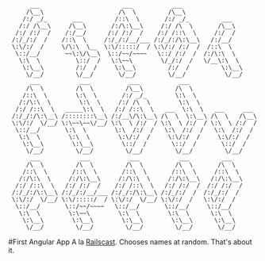           ___                       ___           ___
         /\__\                     /\  \         /\__\
        /:/ _/_       ___         /::\  \       /:/ _/_         ___
       /:/ /\__\     /\__\       /:/\:\__\     /:/ /\  \       /\__\
      /:/ /:/  /    /:/__/      /:/ /:/  /    /:/ /::\  \     /:/  /
     /:/_/:/  /    /::\  \     /:/_/:/__/___ /:/_/:/\:\__\   /:/__/
     \:\/:/  /     \/\:\  \__  \:\/:::::/  / \:\/:/ /:/  /  /::\  \
      \::/__/       ~~\:\/\__\  \::/~~/~~~~   \::/ /:/  /  /:/\:\  \
       \:\  \          \::/  /   \:\~~\        \/_/:/  /   \/__\:\  \
        \:\__\         /:/  /     \:\__\         /:/  /         \:\__\
         \/__/         \/__/       \/__/         \/__/           \/__/
          ___           ___           ___           ___
         /\  \         /\  \         /\__\         /\  \
        /::\  \        \:\  \       /:/ _/_        \:\  \
       /:/\:\  \        \:\  \     /:/ /\  \        \:\  \
      /:/ /::\  \   _____\:\  \   /:/ /::\  \   ___  \:\  \   ___     ___
     /:/_/:/\:\__\ /::::::::\__\ /:/__\/\:\__\ /\  \  \:\__\ /\  \   /\__\
     \:\/:/  \/__/ \:\~~\~~\/__/ \:\  \ /:/  / \:\  \ /:/  / \:\  \ /:/  /
      \::/__/       \:\  \        \:\  /:/  /   \:\  /:/  /   \:\  /:/  /
       \:\  \        \:\  \        \:\/:/  /     \:\/:/  /     \:\/:/  /
        \:\__\        \:\__\        \::/  /       \::/  /       \::/  /
         \/__/         \/__/         \/__/         \/__/         \/__/
          ___           ___           ___           ___         ___
         /\  \         /\  \         /\  \         /\  \       /\  \
        /::\  \       /::\  \       /::\  \       /::\  \     /::\  \
       /:/\:\  \     /:/\:\__\     /:/\:\  \     /:/\:\__\   /:/\:\__\
      /:/ /::\  \   /:/ /:/  /    /:/ /::\  \   /:/ /:/  /  /:/ /:/  /
     /:/_/:/\:\__\ /:/_/:/__/___ /:/_/:/\:\__\ /:/_/:/  /  /:/_/:/  /
     \:\/:/  \/__/ \:\/:::::/  / \:\/:/  \/__/ \:\/:/  /   \:\/:/  /
      \::/__/       \::/~~/~~~~   \::/__/       \::/__/     \::/__/
       \:\  \        \:\~~\        \:\  \        \:\  \      \:\  \
        \:\__\        \:\__\        \:\__\        \:\__\      \:\__\
         \/__/         \/__/         \/__/         \/__/       \/__/



#First Angular App
A la [Railscast](http://railscasts.com/episodes/405-angularjs). Chooses names at random. That's about it.
